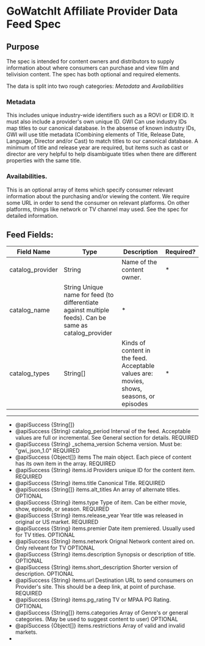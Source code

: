 # GoWatchIt Affiliate Provider Data Feed Spec

## Purpose
The spec is intended for content owners and distributors to supply information about where consumers can purchase and view film and telivision content. The spec has both optional and required elements. 

The data is split into two rough categories: _Metadata_ and _Availabilities_

### Metadata
This includes unique industry-wide identifiers such as a ROVI or EIDR ID. It must also include a provider's own unique ID. GWI Can use industry IDs map titles to our canonical database. In the absense of known industry IDs, GWI will use title metadata (Combining elements of Title, Release Date, Language, Director and/or Cast) to match titles to our canonical database. A minimum of title and release year are required, but items such as cast or director are very helpful to help disambiguate titles when there are different properties with the same title. 

### Availabilities. 
This is an optional array of items which specify consumer relevant information about the purchasing and/or viewing the content. We require some URL in order to send the consumer on relevant platforms. On other platforms, things like network or TV channel may used. See the spec for detailed information. 

## Feed Fields:

 Field Name | Type | Description | Required? 
 -----------|------|-------------|---------
 catalog_provider | String | Name of the content owner. | *
catalog_name | String     Unique name for feed (to differentiate against multiple feeds). Can be same as catalog_provider | * 
catalog_types    | String[] |Kinds of content in the feed. Acceptable values are: movies, shows, seasons, or episodes | *

----



 * @apiSuccess {String[]}   
 * @apiSuccess {String}     catalog_period    Interval of the feed. Acceptable values are full or incremental. See General section for details.  REQUIRED
 * @apiSuccess {String}     _schema_version   Schema version. Must be: "gwi_json_1.0" REQUIRED
 * @apiSuccess {Object[]}   items             The main object. Each piece of content has its own item in the array. REQUIRED
 * @apiSuccess {String}     items.id          Providers unique ID for the content item. REQUIRED
 * @apiSuccess {String}     items.title       Canonical Title. REQUIRED
 * @apiSuccess {String[]}   items.alt_titles  An array of alternate titles. OPTIONAL
 * @apiSuccess {String}     items.type        Type of item. Can be either movie, show, episode, or season. REQUIRED
 * @apiSuccess {String}     items.release_year  Year title was released in original or US market. REQUIRED
 * @apiSuccess {String}     items.premier     Date item premiered. Usually used for TV titles. OPTIONAL
 * @apiSuccess {String}     items.network     Orignal Network content aired on. Only relveant for TV OPTIONAL
 * @apiSuccess {String}     items.description Synopsis or description of title. OPTIONAL
 * @apiSuccess {String}     items.short_description Shorter version of description. OPTIONAL
 * @apiSuccess {String}     items.url         Destination URL to send consumers on Provider's site. This should be a deep link, at point of purchase. REQUIRED
 * @apiSuccess {String}     items.pg_rating   TV or MPAA PG Rating. OPTIONAL
 * @apiSuccess {String[]}   items.categories  Array of Genre's or general categories. (May be used to suggest content to user) OPTIONAL
 * @apiSuccess {Object[]}   items.restrictions Array of valid and invalid markets. 
 * 


